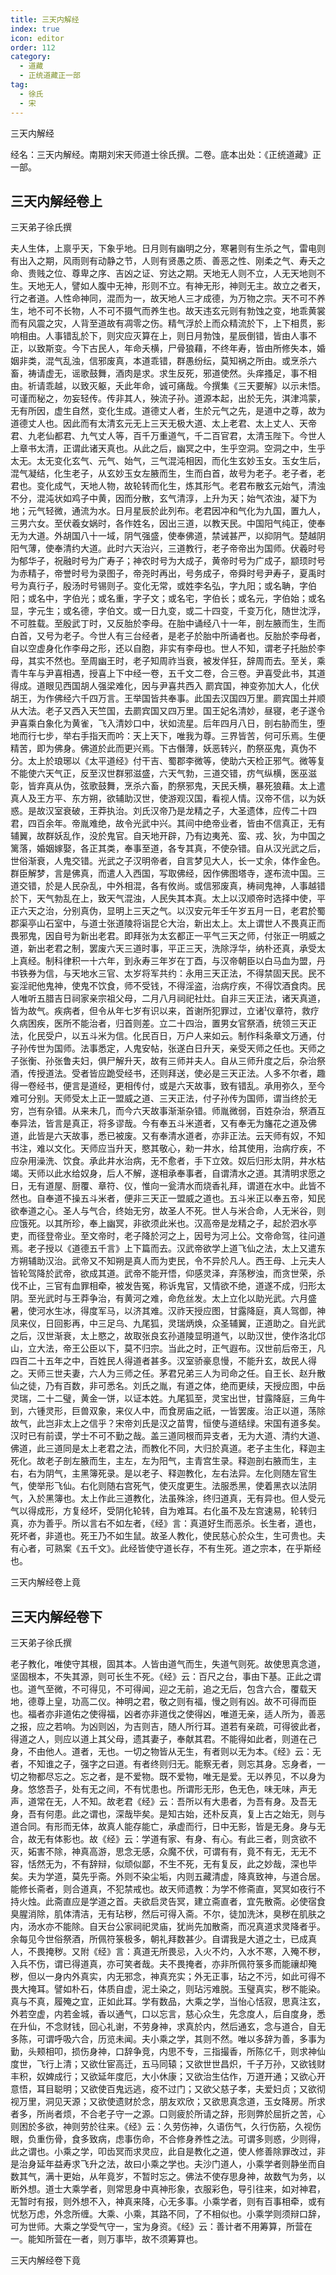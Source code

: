 ```yaml
---
title: 三天内解经
index: true
icon: editor
order: 112
category:
  - 道藏
  - 正统道藏正一部
tag:
  - 徐氏
  - 宋
---
```


三天内解经  

经名：三天内解经。南期刘宋天师道士徐氏撰。二卷。底本出处：《正统道藏》正一部。  

## 三天内解经卷上

三天弟子徐氏撰  

夫人生体，上禀乎天，下象乎地。日月则有幽明之分，寒暑则有生杀之气，雷电则有出入之期，风雨则有动静之节，人则有贤愚之质、善恶之性、刚柔之气、寿夭之命、贵贱之位、尊卑之序、吉凶之证、穷达之期。天地无人则不立，人无天地则不生。天地无人，譬如人腹中无神，形则不立。有神无形，神则无主。故立之者天，行之者道。人性命神同，混而为一，故天地人三才成德，为万物之宗。天不可不养生，地不可不长物，人不可不摄气而养生也。故天违玄元则有勃蚀之变，地乖黄裳而有风震之灾，人背至道故有凋零之伤。精气浮於上而众精流於下，上下相贯，影响相由。人事错乱於下，则灾应灭算在上，则日月勃蚀，星辰倒错，皆由人事不正，以致斯变。今下古民人，年命夭横，尸骨狼藉，不终年寿，皆由所修失本，婚姻非类，混气乱浊，信邪废真，本道乖错，群愚纷纭，莫知祸之所由。或烹杀六畜，祷请虚无，谣歌鼓舞，酒肉是求。求生反死，邪道使然。头痒搔足，事不相由。祈请乖越，以致灭躯，夭此年命，诚可痛哉。今撰集《三天要解》以示未悟。可谨而秘之，勿妄轻传。传非其人，殃流子孙。道源本起，出於无先，淇津鸿蒙，无有所因，虚生自然，变化生成。道德丈人者，生於元气之先，是道中之尊，故为道德丈人也。因此而有太清玄元无上三天无极大道、太上老君、太上丈人、天帝君、九老仙都君、九气丈人等，百千万重道气，千二百官君，太清玉陛下。今世人上章书太清，正谓此诸天真也。从此之后，幽冥之中，生乎空洞。空洞之中，生乎太无。太无变化玄气、元气、始气，三气混沌相因，而化生玄妙玉女。玉女生后，混气凝结，化生老子，从玄妙玉女左腋而生，生而白首，故号为老子。老子者，老君也。变化成气，天地人物，故轮转而化生，炼其形气。老君布散玄元始气，清浊不分，混沌状如鸡子中黄，因而分散，玄气清淳，上升为天；始气浓浊，凝下为地；元气轻微，通流为水。日月星辰於此列布。老君因冲和气化为九国，置九人，三男六女。至伏羲女娲时，各作姓名，因出三道，以教天民。中国阳气纯正，使奉无为大道。外胡国八十一域，阴气强盛，使奉佛道，禁诫甚严，以抑阴气。楚越阴阳气薄，使奉清约大道。此时六天治兴，三道教行，老子帝帝出为国师。伏羲时号为郁华子，祝融时号为广寿子；神农时号为大成子，黄帝时号为广成子，颛顼时号为赤精子，帝誉时号为录图子，帝尧时再出，号务成子，帝舜时号尹寿子，夏禹时号为真行子，殷汤时号锡则子。变化无常，或姓李名弘，字九阳；或名聃，字伯阳；或名中，字伯光；或名重，字子文；或名宅，字伯长；或名元，字伯始；或名显，字元生；或名德，字伯文。或一日九变，或二十四变，千变万化，随世沈浮，不可胜载。至殷武丁时，又反胎於李母。在胎中诵经八十一年，剖左腋而生，生而白首，又号为老子。今世人有三台经者，是老子於胎中所诵者也。反胎於李母者，自以空虚身化作李母之形，还以自胞，非实有李母也。世人不知，谓老子托胎於李母，其实不然也。至周幽王时，老子知周祚当衰，被发佯狂，辞周而去。至关，乘青牛车与尹喜相遇，授喜上下中经一卷，五千文二卷，合三卷。尹喜受此书，其道得成。道眼见西国胡人强梁难化，因与尹喜共西入 罽宾国，神变弥加大人，化伏胡王，为作佛经六千四万言。王举国皆共奉事。此国去汉国四万里。罽宾国土并顺从大法。老子又西入天竺国，去罽宾国又四万里。国王妃名清妙，昼寝，老子遂令尹喜乘白象化为黄雀，飞入清妙口中，状如流星。后年四月八日，剖右胁而生，堕地而行七步，举右手指天而吟：天上天下，唯我为尊。三界皆苦，何可乐焉。生便精苦，即为佛身。佛道於此而更兴焉。下古僭薄，妖恶转兴，酌祭巫鬼，真伪不分。太上於琅琊以《太平道经》付干吉、蜀郡李微等，使助六天检正邪气。微等复不能使六天气正，反至汉世群邪滋盛，六天气勃，三道交错，疠气纵横，医巫滋彰，皆弃真从伪，弦歌鼓舞，烹杀六畜，酌祭邪鬼，天民夭横，暴死狼藉。太上遣真人及王方平、东方朔，欲辅助汉世，使游观汉国，看视人情。汉帝不信，以为妖惑。是故汉室衰破，王莽执治。刘氏汉帝乃是龙精之子，大圣遗体，应传二十四君，四百余年。帝胤难绝，故令光武中兴。其间中绝帝业者，皆由不信真正，无有辅翼，故群妖乱作，没於鬼官。自天地开辟，乃有边夷羌、蛮、戎、狄，为中国之篱落，婚姻嫁娶，各正其类，奉事至道，各专其真，不使杂错。自从汉光武之后，世俗渐衰，人鬼交错。光武之子汉明帝者，自言梦见大人，长一丈余，体作金色。群臣解梦，言是佛真，而遣人入西国，写取佛经，因作佛图塔寺，遂布流中国。三道交错，於是人民杂乱，中外相混，各有攸尚。或信邪废真，梼祠鬼神，人事越错於下，天气勃乱在上，致天气混浊，人民失其本真。太上以汉顺帝时选择中使，平正六天之治，分别真伪，显明上三天之气。以汉安元年壬午岁五月一日，老君於蜀郡渠亭山石室中，与道士张道陵将诣昆仑大治，新出太上。太上谓世人不畏真正而畏邪鬼，因自号为新出老君。即拜张为太玄都正一平气三天之师，付张正一明威之道，新出老君之制，罢废六天三道时事，平正三天，洗除浮华，纳朴还真，承受太上真经。制科律积一十六年，到永寿三年岁在丁酉，与汉帝朝臣以白马血为盟，丹书铁券为信，与天地水三官、太岁将军共约：永用三天正法，不得禁固天民。民不妄淫祀他鬼神，使鬼不饮食，师不受钱，不得淫盗，治病疗疾，不得饮酒食肉。民人唯听五腊吉日祠家亲宗祖父母，二月八月祠祀社灶。自非三天正法，诸天真道，皆为故气。疾病者，但令从年七岁有识以来，首谢所犯罪过，立诸仪章符，救疗久病困疾，医所不能治者，归首则差。立二十四治，置男女官祭酒，统领三天正法，化民受户，以五斗米为信。化民百日，万户人来如云。制作科条章文万通，付子孙传世为国师。法事悉定，人鬼安帖，张遂白日升天，亲受天师之任也。天师之子张衡、孙张鲁夫妇，俱尸解升天，故有三师并夫人。自从三师升度之后，杂治祭酒，传授道法。受者皆应跪受经书，还则拜送，使必是三天正法。人多不尔者，趣得一卷经书，便言是道经，更相传付，或是六天故事，致有错乱。承用弥久，至今难可分别。天师受太上正一盟威之道、三天正法，付子孙传为国师，谓当终於无穷，岂有杂错。从来未几，而今六天故事渐渐杂错。师胤微弱，百姓杂治，祭酒互奉异法，皆言是真正，将多谬哉。今有奉五斗米道者，又有奉无为旛花之道及佛道，此皆是六天故事，悉已被废。又有奉清水道者，亦非正法。云天师有奴，不知书注，难以文化。天师应当升天，愍其敬心，勑一井水，给其使用，治病疗疾，不应杂用澡洗、饮食。承此井水治病，无不愈者，手下立效。奴后归形太阴，井水枯竭。天师以此水给奴身，后人不解，遂相承奉事者，自谓清水之道。其清明求愿之日，无有道屋、厨覆、章符、仪，惟向一瓮清水而烧香礼拜，谓道在水中。此皆不然也。自奉道不操五斗米者，便非三天正一盟威之道也。五斗米正以奉五帝，知民欲奉道之心。圣人与气合，终始无穷，故圣人不死。世人与米合命，人无米谷，则应饿死。以其所珍，奉上幽冥，非欲须此米也。汉高帝是龙精之子，起於泗水亭吏，而径登帝业。至文帝时，老子降於河之上，因号为河上公。文帝命驾，往问道焉。老子授以《道德五千言》上下篇而去。汉武帝欲学上道飞仙之法，太上又遣东方朔辅助汉治。武帝又不知朔是真人而为吏民，令不异於凡人。西王母、上元夫人皆轮驾降於武帝，欲成其道。武帝不能开悟，仰感灵泽，弃荡秽浊，而贪世荣，杀伐不止，三官有血罪相牵，被发告冤，称诉鬼官，又情欲不绝，道遂不成，归形太阴。至光武时与王莽争治，有黄河之难，命危丝发。太上立化以助光武。六月盛暑，使河水生冰，得度军马，以济其难。汉祚天授应图，甘露降庭，真人驾御，神凤来仪，日回影再，中三足乌、九尾狐，灵瑞炳焕，众圣辅翼，正道助之。自光武之后，汉世渐衰，太上愍之，故取张良玄孙道陵显明道气，以助汉世，使作洛北邙山，立大法，帝王公臣以下，莫不归宗。当此之时，正气遐布。汉世前后帝王，凡四百二十五年之中，百姓民人得道者甚多。汉室骄豪息慢，不能升玄，故民人得之。天师三世夫妻，六人为三师之任。茅君兄弟三人为司命之任。自王长、赵升散仙之徒，乃有百数，非可悉名。刘氏之胤，有道之体，绝而更续，天授应图，中岳灵瑞，二十二璧，黄金一饼，以证本姓。九尾狐至，灵宝出世，甘露降庭，三角牛到，六锺灵形，巨兽双象，来仪人中，而食房庙之祇，一皆罢废。治正以道，荡除故气，此岂非太上之信乎？宋帝刘氏是汉之苗冑，恒使与道结绿。宋国有道多矣。汉时已有前谟，学士不可不勤之哉。盖三道同根而异支者，无为大道、清约大道、佛道，此三道同是太上老君之法，而教化不同，大归於真道。老子主生化，释迦主死化。故老子剖左腋而生，主左，左为阳气，主青宫生录。释迦剖右腋而生，主右，右为阴气，主黑簿死录。是以老子、释迦教化，左右法异。左化则随左官生气，使举形飞仙。右化则随右宫死气，使灭度更生。法服悉黑，使着黑衣以法阴气，入於黑簿也。太上作此三道教化，法虽殊涂，终归道真，无有异也。但人受元气以得成形，方复经坏，受阴化轮转，自为难耳。右化虽不及左宫速易，轮转归真，亦为善乎。所以言右不如左者，《经》言：真道好生而恶杀。长生者，道也，死坏者，非道也。死王乃不如生鼠。故圣人教化，使民慈心於众生，生可贵也。夫有心者，可熟案《五千文》。此经皆使守道长存，不有生死。道之宗本，在乎斯经也。  

三天内解经卷上竟  

## 三天内解经卷下

三天弟子徐氏撰  

老子教化，唯使守其根，固其本。人皆由道气而生，失道气则死。故使思真念道，坚固根本，不失其源，则可长生不死。《经》云：百尺之台，事由下基。正此之谓也。道气至微，不可得见，不可得闻，迎之无前，追之无后，包含六合，覆载天地，德尊上皇，功高二仪。神明之君，敬之则有福，慢之则有凶。故不可得而臣也。福者亦非道佑之使得福，凶者亦非道伐之使得凶，唯道无亲，适人所为，善恶之报，应之若响。为凶则凶，为吉则吉，随人所行耳。道若有亲疏，可得彼此者，得道之人，则应以道上其父母，遗其妻子，奉献其君。不能得如此者，则道在己身，不由他人。道者，无也。一切之物皆从无生，有者则以无为本。《经》云：无者，不知谁之子，强字之曰道。有者终则归无。能察无者，则忘其身。忘身者，一切之物都尽忘之。忘之者，是不爱物。既不爱物，唯无是爱。无以养见，不以身为身。悠悠吾子，处有无之间，不有忧患也。所谓形无形，色无色，味无味，声无声，道常在无，人不知。故老君《经》云：吾所以有大患者，为吾有身。及吾无身，吾有何患。此之谓也，深哉毕矣。是知古始，还朴反真，复上古之始无，则与道合同。有形而无体，故真人能存能亡，承虚而行，日中无影，皆是无身。身与无合，故无有体影也。故《经》云：学道有家、有身、有心。有此三者，则贪欲不灭，妬害不除，神真高游，思念无感，众魔不伏，可谓有有，竟不有无，无无不容，恬然无为，不有辞辩，似顽似鄙，不生不死，无有复反，此之妙哉，深也毕矣。夫为学道，莫先乎斋。外则不染尘垢，内则五藏清虚，降真致神，与道合居。能修长斋者，则合道真，不犯禁戒也。故天师遗教：为学不修斋直，冥冥如夜行不持火烛。此斋直应是学道之首。夫欲启灵告冥，建立斋直者，宜先散斋。必使宿食臭腥消除，肌体清洁，无有玷秽，然后可得入斋。不尔，徒加洗沐，臭秽在肌肤之内，汤水亦不能除。自天台公家祠祀灵庙，犹尚先加散斋，而况真道求灵降者乎。余每见今世俗祭酒，所佩符箓极多，朝礼拜数甚少。自谓我是大道之士，已成真人，不畏掩秽。又附《经》言：真道无所畏忌，入火不灼，入水不寒，入殗不秽，入兵不伤，谓已得道真，亦可笑者哉。夫不畏掩者，亦非所佩符箓多而能禳却殗秽，但以一身内外真实，内无邪念，神真充实；外无正事，玷之不污，如此可得不畏大掩耳。譬如朴石，体质自虚，泥土染之，则玷污难脱。玉璧真实，秽不能染。真与不真，履殗之宜，正如此耳。学有数品，大乘之学，当怡心恬寂，思真注玄，外若空虚，内若金城，香以通气，口以忘言，慈心众生，先念度人，后自度身，悉在升仙，不念财钱，回心礼谢，不劳身神，求真於内，然后通玄，念与道合，自无多陈，可谓呼吸六合，历览未闻。夫小乘之学，其则不然。唯以多辞为善，多事为勤，头颊相叩，损伤身神，口辞争竞，内思不专，三指撮香，所陈亿千，则求神仙度世，飞行上清；又欲仕宦高迁，五马同辕；又欲世世昌炽，千子万孙，又欲钱财丰积，奴婢成行；又欲延年度厄，大小休康；又欲治生估作，万道开通；又欲心开意悟，耳目聪明；又欲使百鬼远逃，疫不过门；又欲父慈子孝，夫爱妇贞；又欲彻视万里，洞见天源；又欲使遗财於念，朋友欢欣；又欲思真念道，玉女降房。所求者多，所尚者烦，不合老子守一之源。口则疲於所请之辞，形则弊於屈折之苦，心则困於多欲，神则劳於往来。《经》云：久劳伤神，久语伤气，久行伤筋，久视伤眼，负重伤骨，食多致病，虑事伤命，不合修身养性之法。可谓多则惑，少则得，此之谓也。小乘之学，叩齿冥而求灵应，此自是教化之道，使人修善除罪改过，非是治身延年益寿求飞升之法，故曰小乘之学也。夫沙门道人，小乘学者则静坐而自数其气，满十更始，从年竟岁，不暂时忘之。佛法不使存思身神，故数气为务，以断外想。道士大乘学者，则常思身中真神形象，衣服彩色，导引往来，如对神君，无暂时有报，则外想不入，神真来降，心无多事。小乘学者，则有百事相牵，或有忧愁万虑，外念所缠。大乘、小乘，其路不同，了不相似也。小乘学则须辩口辞，可为世师。大乘之学受气守一，宝为身资。《经》云：善计者不用筹算，所营在一。能知所营在一者，则万事毕，故不须筹算也。  

三天内解经卷下竟  
